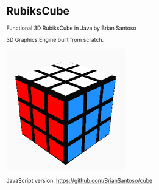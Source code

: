 # RubiksCube
Functional 3D RubiksCube in Java by Brian Santoso

3D Graphics Engine built from scratch.

![alt tag](https://github.com/BrianSantoso/images/blob/master/cube/rk.PNG)

JavaScript version:
https://github.com/BrianSantoso/cube

